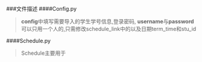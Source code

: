 ###文件描述
####Config.py
>**config**中填写需要导入的学生学号信息,登录密码, 
**username**与**password**可以只用一个人的,只需修改schedule_link中的以及日期term_time和stu_id

####Schedule.py
>Schedule主要用于


